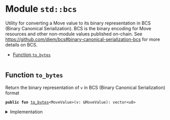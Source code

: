 
<a name="std_bcs"></a>

# Module `std::bcs`

Utility for converting a Move value to its binary representation in BCS (Binary Canonical
Serialization). BCS is the binary encoding for Move resources and other non-module values
published on-chain. See https://github.com/diem/bcs#binary-canonical-serialization-bcs for more
details on BCS.


-  [Function `to_bytes`](#std_bcs_to_bytes)


<pre><code></code></pre>



<a name="std_bcs_to_bytes"></a>

## Function `to_bytes`

Return the binary representation of <code>v</code> in BCS (Binary Canonical Serialization) format


<pre><code><b>public</b> <b>fun</b> <a href="../std/bcs.md#std_bcs_to_bytes">to_bytes</a>&lt;MoveValue&gt;(v: &MoveValue): vector&lt;u8&gt;
</code></pre>



<details>
<summary>Implementation</summary>


<pre><code><b>public</b> <b>native</b> <b>fun</b> <a href="../std/bcs.md#std_bcs_to_bytes">to_bytes</a>&lt;MoveValue&gt;(v: &MoveValue): vector&lt;u8&gt;;
</code></pre>



</details>
